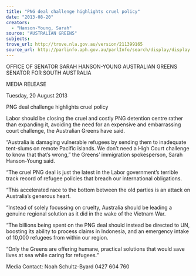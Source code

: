 ```yaml
---
title: "PNG deal challenge highlights cruel policy"
date: "2013-08-20"
creators:
  - "Hanson-Young, Sarah"
source: "AUSTRALIAN GREENS"
subjects:
trove_url: http://trove.nla.gov.au/version/211399165
source_url: http://parlinfo.aph.gov.au/parlInfo/search/display/display.w3p;query=Id%3A%22media/pressrel/2674207%22
---
```


 OFFICE OF SENATOR SARAH HANSON-YOUNG  AUSTRALIAN GREENS SENATOR FOR SOUTH AUSTRALIA   

 MEDIA RELEASE   

 Tuesday, 20 August 2013   

 PNG deal challenge highlights cruel policy   

 Labor should be closing the cruel and costly PNG detention centre rather than  expanding it, avoiding the need for an expensive and embarrassing court challenge, the  Australian Greens have said.   

 “Australia is damaging vulnerable refugees by sending them to inadequate tent-slums on  remote Pacific islands. We don’t need a High Court challenge to know that that’s wrong,”  the Greens’ immigration spokesperson, Sarah Hanson-Young said.   

 “The cruel PNG deal is just the latest in the Labor government’s terrible track record of  refugee policies that breach our international obligations.   

 “This accelerated race to the bottom between the old parties is an attack on Australia’s  generous heart.   

 “Instead of solely focussing on cruelty, Australia should be leading a genuine regional  solution as it did in the wake of the Vietnam War.   

 “The billions being spent on the PNG deal should instead be directed to UN, boosting its  ability to process claims in Indonesia, and an emergency intake of 10,000 refugees from  within our region.   

 “Only the Greens are offering humane, practical solutions that would save lives at sea  while caring for refugees.”   

 

 Media Contact: Noah Schultz-Byard 0427 604 760 

